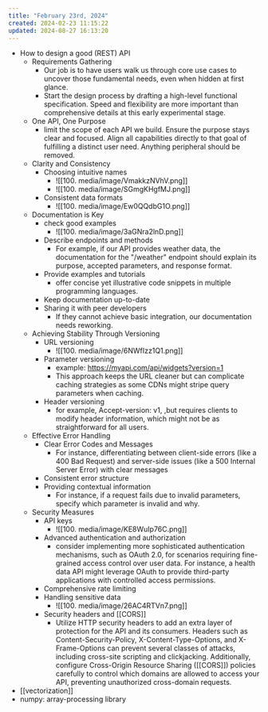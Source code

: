 ```yaml
---
title: "February 23rd, 2024"
created: 2024-02-23 11:15:22
updated: 2024-08-27 16:13:20
---
```

  * How to design a good (REST) API
    * Requirements Gathering
      * Our job is to have users walk us through core use cases to uncover those fundamental needs, even when hidden at first glance.
      * Start the design process by drafting a high-level functional specification. Speed and flexibility are more important than comprehensive details at this early experimental stage.
    * One API, One Purpose
      * limit the scope of each API we build. Ensure the purpose stays clear and focused. Align all capabilities directly to that goal of fulfilling a distinct user need. Anything peripheral should be removed.
    * Clarity and Consistency
      * Choosing intuitive names
        * ![[100. media/image/VmakkzNVhV.png]]
        * ![[100. media/image/SGmgKHgfMJ.png]]
      * Consistent data formats
        * ![[100. media/image/Ew0QQdbG1O.png]]
    * Documentation is Key
      * check good examples
        * ![[100. media/image/3aGNra2lnD.png]]
      * Describe endpoints and methods
        * For example, if our API provides weather data, the documentation for the "/weather" endpoint should explain its purpose, accepted parameters, and response format.
      * Provide examples and tutorials
        * offer concise yet illustrative code snippets in multiple programming languages.
      * Keep documentation up-to-date
      * Sharing it with peer developers
        * If they cannot achieve basic integration, our documentation needs reworking.
    * Achieving Stability Through Versioning
      * URL versioning
        * ![[100. media/image/6NWfIzz1Q1.png]]
      * Parameter versioning
        * example:  https://myapi.com/api/widgets?version=1
        * This approach keeps the URL cleaner but can complicate caching strategies as some CDNs might stripe query parameters when caching.
      * Header versioning
        * for example, Accept-version: v1, ,but requires clients to modify header information, which might not be as straightforward for all users.
    * Effective Error Handling
      * Clear Error Codes and Messages
        * For instance, differentiating between client-side errors (like a 400 Bad Request) and server-side issues (like a 500 Internal Server Error) with clear messages
      * Consistent error structure
      * Providing contextual information
        * For instance, if a request fails due to invalid parameters, specify which parameter is invalid and why.
    * Security Measures
      * API keys
        * ![[100. media/image/KE8WuIp76C.png]]
      * Advanced authentication and authorization
        * consider implementing more sophisticated authentication mechanisms, such as OAuth 2.0, for scenarios requiring fine-grained access control over user data. For instance, a health data API might leverage OAuth to provide third-party applications with controlled access permissions.
      * Comprehensive rate limiting
      * Handling sensitive data
        * ![[100. media/image/26AC4RTVn7.png]]
      * Security headers and [[CORS]]
        * Utilize HTTP security headers to add an extra layer of protection for the API and its consumers. Headers such as Content-Security-Policy, X-Content-Type-Options, and X-Frame-Options can prevent several classes of attacks, including cross-site scripting and clickjacking. Additionally, configure Cross-Origin Resource Sharing ([[CORS]]) policies carefully to control which domains are allowed to access your API, preventing unauthorized cross-domain requests.
  * [[vectorization]]
  * numpy: array-processing library